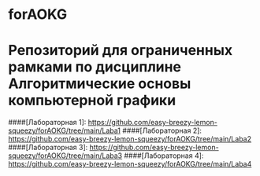 # forAOKG
# Репозиторий для ограниченных рамками по дисциплине Алгоритмические основы компьютерной графики
####[Лабораторная 1]: https://github.com/easy-breezy-lemon-squeezy/forAOKG/tree/main/Laba1
####[Лабораторная 2]: https://github.com/easy-breezy-lemon-squeezy/forAOKG/tree/main/Laba2
####[Лабораторная 3]: https://github.com/easy-breezy-lemon-squeezy/forAOKG/tree/main/Laba3
####[Лабораторная 4]: https://github.com/easy-breezy-lemon-squeezy/forAOKG/tree/main/Laba4
